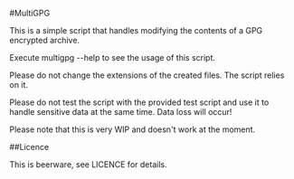 #MultiGPG

This is a simple script that handles modifying the contents of a GPG encrypted archive.

Execute multigpg --help to see the usage of this script.

Please do not change the extensions of the created files. The script relies on it.

Please do not test the script with the provided test script and use it to handle sensitive data at the same time. Data loss will occur!

Please note that this is very WIP and doesn't work at the moment.

##Licence

This is beerware, see LICENCE for details.
